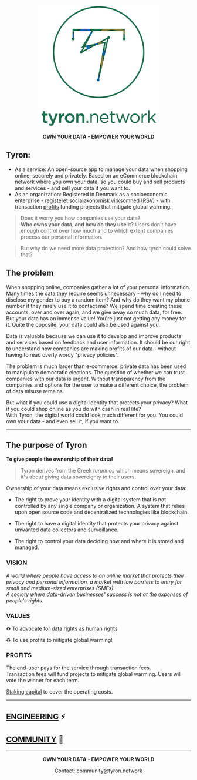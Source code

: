 <div style="text-align:center"><img src="/design&marketing/files/logoVersion_1/Tyron isologotipo 1080x1080 sin fondo.png" alt="tyron" title="tyron's logo version_1" width="333" height="333"/></div>
<div style="text-align:center">
 <p><b>OWN YOUR DATA - EMPOWER YOUR WORLD</b></p>
</div>

## Tyron:
- As a service: An open-source app to manage your data when shopping online, securely and privately. Based on an eCommerce blockchain network where you own your data, so you could buy and sell products and services - and sell your data if you want to.
- As an organization: Registered in Denmark as a socioeconomic enterprise - [registeret socialøkonomisk virksomhed (RSV)](https://github.com/tyronNetwork/tyron/blob/master/partnerships%26compliance/files/incorporation.md) - with transaction [profits](#profits) funding projects that mitigate global warming.

> Does it worry you how companies use your data?  
> **Who owns your data, and how do they use it?** Users don't have enough control over how much and to which extent companies process our personal information.  

> But why do we need more data protection? And how tyron could solve that?

## The problem
When shopping online, companies gather a lot of your personal information. Many times the data they require seems unnecessary - why do I need to disclose my gender to buy a random item? And why do they want my phone number if they rarely use it to contact me? We spend time creating these accounts, over and over again, and we give away so much data, for free. But your data has an immense value! You're just not getting any money for it. Quite the opposite, your data could also be used against you. 

Data is valuable because we can use it to develop and improve products and services based on feedback and user information. It should be our right to understand how companies are making profits of our data - without having to read overly wordy "privacy policies".

The problem is much larger than e-commerce: private data has been used to manipulate democratic elections. The question of whether we can trust companies with our data is urgent. Without transparency from the companies and options for the user to make a different choice, the problem of data misuse remains. 

But what if you could use a digital identity that protects your privacy? What if you could shop online as you do with cash in real life?  
With Tyron, the digital world could look much different for you. You could own your data - and even sell it, if you want to.

---

## The purpose of Tyron
**To give people the ownership of their data!**

> Tyron derives from the Greek _turannos_ which means sovereign, and it's about giving data sovereignty to their users.

Ownership of your data means exclusive rights and control over your data:
- The right to prove your identity with a digital system that is not controlled by any single company or organization. A system that relies upon open source code and decentralized technologies like blockchain.

- The right to have a digital identity that protects your privacy against unwanted data collectors and surveillance.

- The right to control your data deciding how and where it is stored and managed.

### VISION
*A world where people have access to an online market that protects their privacy and personal information, a market with low barriers to entry for small and medium-sized enterprises (SMEs).  
A society where data-driven businesses' success is not at the expenses of people's rights.*

### VALUES
:recycle: To advocate for data rights as human rights

:recycle: To use profits to mitigate global warming!

### PROFITS
The end-user pays for the service through transaction fees.  
Transaction fees will fund projects to mitigate global warming. Users will vote the winner for each term.

[Staking capital](https://github.com/tyronNetwork/tyron/blob/master/community/contributors/economy&finance.md) to cover the operating costs. 

---

## [ENGINEERING](/engineering/README.md) :zap:
## [COMMUNITY](/community/README.md) :high_brightness:

---

<div style="text-align:center">
 <p><b>OWN YOUR DATA - EMPOWER YOUR WORLD</b></p>
 <p>Contact: community@tyron.network</p>
</div>
